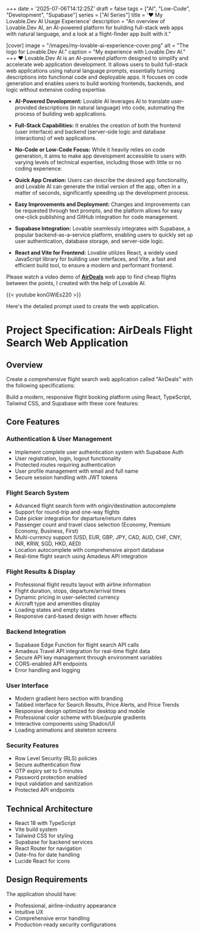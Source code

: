 +++
date = '2025-07-06T14:12:25Z'
draft = false
tags = ["AI", "Low-Code", "Development", "Supabase"]
series = ["AI Series"]
title = '❤️ My Lovable.Dev AI Usage Experience'
description = "An overview of Lovable.Dev AI, an AI-powered platform for building full-stack web apps with natural language, and a look at a flight-finder app built with it."

[cover]
  image = "/images/my-lovable-ai-experience-cover.png"
  alt = "The logo for Lovable.Dev AI."
  caption = "My experience with Lovable.Dev AI."
+++
❤️ Lovable.Dev AI is an AI-powered platform designed to simplify and accelerate web application development. It allows users to build full-stack web applications using natural language prompts, essentially turning descriptions into functional code and deployable apps. It focuses on code generation and enables users to build working frontends, backends, and logic without extensive coding expertise. 

*   **AI-Powered Development:** Lovable AI leverages AI to translate user-provided descriptions (in natural language) into code, automating the process of building web applications. 
    
*   **Full-Stack Capabilities:** It enables the creation of both the frontend (user interface) and backend (server-side logic and database interactions) of web applications. 
    
*   **No-Code or Low-Code Focus:** While it heavily relies on code generation, it aims to make app development accessible to users with varying levels of technical expertise, including those with little or no coding experience. 
    
*   **Quick App Creation:** Users can describe the desired app functionality, and Lovable AI can generate the initial version of the app, often in a matter of seconds, significantly speeding up the development process. 
    
*   **Easy Improvements and Deployment:** Changes and improvements can be requested through text prompts, and the platform allows for easy one-click publishing and GitHub integration for code management. 
    
*   **Supabase Integration:** Lovable seamlessly integrates with Supabase, a popular backend-as-a-service platform, enabling users to quickly set up user authentication, database storage, and server-side logic. 
    
*   **React and Vite for Frontend:** Lovable utilizes React, a widely used JavaScript library for building user interfaces, and Vite, a fast and efficient build tool, to ensure a modern and performant frontend.

Please watch a video demo of [**AirDeals**](https://globe-trotter-deals-tracker.lovable.app) web app to find cheap flights between the points, I created with the help of Lovable AI. 

{{< youtube konGWiEs220 >}}

Here's the detailed prompt used to create the web application.

# Project Specification: AirDeals Flight Search Web Application

## Overview
Create a comprehensive flight search web application called "AirDeals" with the following specifications:

Build a modern, responsive flight booking platform using React, TypeScript, Tailwind CSS, and Supabase with these core features:

## Core Features

### Authentication & User Management
- Implement complete user authentication system with Supabase Auth
- User registration, login, logout functionality
- Protected routes requiring authentication
- User profile management with email and full name
- Secure session handling with JWT tokens

### Flight Search System
- Advanced flight search form with origin/destination autocomplete
- Support for round-trip and one-way flights
- Date picker integration for departure/return dates
- Passenger count and travel class selection (Economy, Premium Economy, Business, First)
- Multi-currency support (USD, EUR, GBP, JPY, CAD, AUD, CHF, CNY, INR, KRW, SGD, HKD, AED)
- Location autocomplete with comprehensive airport database
- Real-time flight search using Amadeus API integration

### Flight Results & Display
- Professional flight results layout with airline information
- Flight duration, stops, departure/arrival times
- Dynamic pricing in user-selected currency
- Aircraft type and amenities display
- Loading states and empty states
- Responsive card-based design with hover effects

### Backend Integration
- Supabase Edge Function for flight search API calls
- Amadeus Travel API integration for real-time flight data
- Secure API key management through environment variables
- CORS-enabled API endpoints
- Error handling and logging

### User Interface
- Modern gradient hero section with branding
- Tabbed interface for Search Results, Price Alerts, and Price Trends
- Responsive design optimized for desktop and mobile
- Professional color scheme with blue/purple gradients
- Interactive components using Shadcn/UI
- Loading animations and skeleton screens

### Security Features
- Row Level Security (RLS) policies
- Secure authentication flow
- OTP expiry set to 5 minutes
- Password protection enabled
- Input validation and sanitization
- Protected API endpoints

## Technical Architecture
- React 18 with TypeScript
- Vite build system
- Tailwind CSS for styling
- Supabase for backend services
- React Router for navigation
- Date-fns for date handling
- Lucide React for icons

## Design Requirements
The application should have:
- Professional, airline-industry appearance
- Intuitive UX
- Comprehensive error handling
- Production-ready security configurations